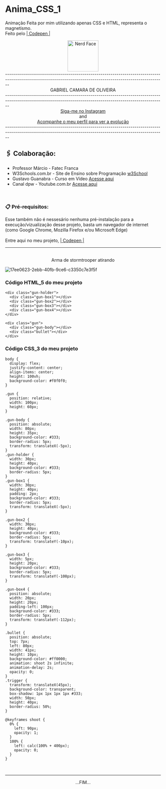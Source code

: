 # Anima_CSS_1
Animação Feita por mim utilizando apenas CSS e HTML, representa o magnetismo.<br>
Feito pelo [| Codepen |](https://codepen.io/sawwzozo-the-vuer/pen/mdYepVy)
<br>
<div align="center">
<img src="https://raw.githubusercontent.com/Tarikul-Islam-Anik/Animated-Fluent-Emojis/master/Emojis/Smilies/Nerd%20Face.png" alt="Nerd Face" width="100" height="100" /></div>
--------------------------------------------------------------------------------------------------------------------------------------------------------------
<div align="center"> GABRIEL CAMARA DE OLIVEIRA </div>
--------------------------------------------------------------------------------------------------------------------------------------------------------------
<div align="center">
<a href="https://www.instagram.com/gabriel_c137/">Siga-me no Instagram</a>    <br>and<br>  <a href="https://github.com/Gabriel-C137">Acompanhe o meu perfil para ver a evolução</a>
</div>
--------------------------------------------------------------------------------------------------------------------------------------------------------------

##  🖇️ Colaboração:

* Professor Márcio - Fatec Franca
* W3Schools.com.br - Site de Ensino sobre Programação [w3School](https://www.w3schools.com/html/default.asp)
* Gustavo Guanabra - Curso em Vídeo [Acesse aqui](https://www.cursoemvideo.com/curso/curso-html5-e-css3-modulo-2-de-5-40-horas/)
* Canal dpw - Youtube.com.br [Acesse aqui](https://www.youtube.com/@dpwoficial)

<br>

### 📋 Pré-requisitos:

Esse também não é nessesário nenhuma pré-instalação para a execução/vizualização desse projeto, basta um navegador de internet (como Google Chrome, Mozilla 
Firefox e/ou Microsoft Edge)<br>
<br>
Entre aqui no meu projeto, [| Codepen |](https://codepen.io/sawwzozo-the-vuer/pen/mdYepVy) 
<hr>
<br>

<div align="center">Arma de stormtrooper atirando</div>

![17ee0623-2ebb-40fb-9ce6-c3350c7e3f5f](https://github.com/Gabriel-C137/Anima_CSS_2/assets/91295561/db4cd743-d45b-421b-ab01-6454bc1dd029)


### Código HTML_5 do meu projeto

```
<div class="gun-holder">
  <div class="gun-box1"></div>
  <div class="gun-box2"></div>
  <div class="gun-box3"></div>
  <div class="gun-box4"></div>
</div>

<div class="gun">
  <div class="gun-body"></div>
  <div class="bullet"></div>
</div>
```

### Código CSS_3 do meu projeto

```
body {
  display: flex;
  justify-content: center;
  align-items: center;
  height: 100vh;
  background-color: #f0f0f0;
}

.gun {
  position: relative;
  width: 100px;
  height: 60px;
}

.gun-body {
  position: absolute;
  width: 80px;
  height: 35px;
  background-color: #333;
  border-radius: 5px;
  transform: translateX(-5px);
}
.gun-holder {
  width: 30px;
  height: 40px;
  background-color: #333;
  border-radius: 5px;
}
.gun-box1 {
  width: 30px;
  height: 40px;
  padding: 2px;
  background-color: #333;
  border-radius: 5px;
  transform: translateX(-5px);
}

.gun-box2 {
  width: 30px;
  height: 40px;
  background-color: #333;
  border-radius: 5px;
  transform: translateY(-10px);
}

.gun-box3 {
  width: 5px;
  height: 20px;
  background-color: #333;
  border-radius: 5px;
  transform: translateY(-100px);
}

.gun-box4 {
  position: absolute;
  width: 20px;
  height: 20px;
  padding-left: 100px;
  background-color: #333;
  border-radius: 5px;
  transform: translateY(-112px);
}

.bullet {
  position: absolute;
  top: 7px;
  left: 80px;
  width: 41px;
  height: 10px;
  background-color: #ff0000;
  animation: shoot 2s infinite;
  animation-delay: 2s;
  opacity: 0;
}
.trigger {
  transform: translateX(45px);
  background-color: transparent;
  box-shadow: 1px 1px 1px 1px #333;
  width: 50px;
  height: 40px;
  border-radius: 50%;
}

@keyframes shoot {
  0% {
    left: 90px;
    opacity: 1;
  }
  100% {
    left: calc(100% + 400px);
    opacity: 0;
  }
}
```
<br>
<hr>
<div align="center">...FIM...</div>
